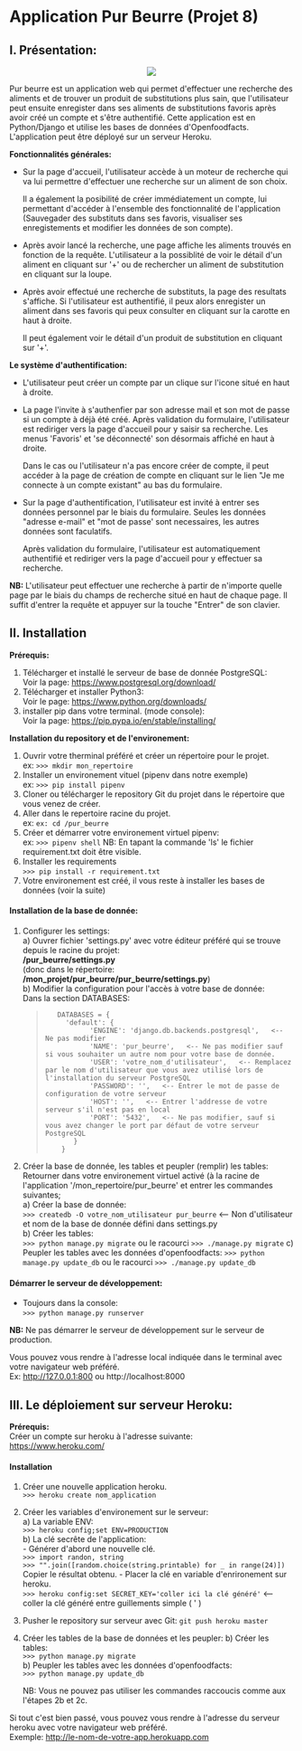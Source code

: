# Application Pur Beurre (Projet 8)

## **I. Présentation:**
                                       
<div align="center">
    <img src="/store/static/store/img/Screenshot.png">
</div>

Pur beurre est un application web qui permet d'effectuer une recherche des aliments et de trouver un produit de substitutions 
plus sain, que l'utilisateur peut ensuite enregister dans ses aliments de substitutions favoris après avoir créé un compte 
et s'être authentifié.
Cette application est en Python/Django et utilise les bases de données d'Openfoodfacts.
L'application peut être déployé sur un serveur Heroku.

**Fonctionnalités générales:**
- Sur la page d'accueil, l'utilisateur accède à un moteur de recherche qui va lui permettre d'effectuer une recherche sur un aliment de son choix.
  
  Il a également la posibilité de créer immédiatement un compte, lui permettant d'accéder à l'ensemble des fonctionnalité 
  de l'application (Sauvegader des substituts dans ses favoris, visualiser ses enregistements et modifier les données de son compte). 
- Après avoir lancé la recherche, une page affiche les aliments trouvés en fonction de la requête. L'utilisateur a la possiblité de voir 
  le détail d'un aliment en cliquant sur '+' ou de rechercher un aliment de substitution en cliquant sur la loupe.
  
- Après avoir effectué une recherche de substituts, la page des resultats s'affiche. Si l'utilisateur est authentifié, il peux alors 
  enregister un aliment dans ses favoris qui peux consulter en cliquant sur la carotte en haut à droite.
  
  Il peut également voir le détail d'un produit de substitution en cliquant sur '+'.
  
**Le système d'authentification:**

- L'utilisateur peut créer un compte par un clique sur l'icone situé en haut à droite.
- La page l'invite à s'authenfier par son adresse mail et son mot de passe si un compte à déjà été créé. Après validation du formulaire,
  l'utilisateur est rediriger vers la page d'accueil pour y saisir sa recherche. Les menus 'Favoris' et 'se déconnecté' son désormais affiché en haut à droite.
   
  Dans le cas ou l'utilisateur n'a pas encore créer de compte, il peut accéder à la page de création de compte en cliquant sur le lien
   "Je me connecte à un compte existant" au bas du formulaire.
- Sur la page d'authentification, l'utilisateur est invité à entrer ses données personnel par le biais du formulaire.
  Seules les données "adresse e-mail" et "mot de passe' sont necessaires, les autres données sont faculatifs.
  
  Après validation du formulaire, l'utilisateur est automatiquement authentifié et rediriger vers la page d'accueil pour y effectuer sa recherche.
  
  
**NB:** L'utilisateur peut effectuer une recherche à partir de n'importe quelle page par le biais du champs de recherche situé en haut de chaque page.
        Il suffit d'entrer la requête et appuyer sur la touche "Entrer" de son clavier.
 
  
## **II. Installation**

**Prérequis:**
1) Télécharger et installé le serveur de base de donnée PostgreSQL:  
   Voir la page:  <https://www.postgresql.org/download/>
2) Télécharger et installer Python3:  
    Voir le page: <https://www.python.org/downloads/>
3) installer pip dans votre terminal. (mode console):   
   Voir la page: <https://pip.pypa.io/en/stable/installing/>

**Installation du repository et de l'environement:**
1) Ouvrir votre therminal préféré et créer un répertoire pour le projet.  
   ex: `>>> mkdir mon_repertoire`
2) Installer un environement vituel (pipenv dans notre exemple)  
   ex: `>>> pip install pipenv`     
2) Cloner ou télécharger le repository Git du projet dans le répertoire que vous venez de créer. 
3) Aller dans le repertoire racine du projet.  
    ex: `ex: cd /pur_beurre`
4) Créer et démarrer votre environement virtuel pipenv:  
    ex: `>>> pipenv shell`
    NB: En tapant la commande 'ls' le fichier requirement.txt doit être visible.
5) Installer les requirements  
    `>>> pip install -r requirement.txt`  
6) Votre environement est créé, il vous reste à installer les bases de données (voir la suite)

#### **Installation de la base de donnée:**
1) Configurer les settings:  
    a) Ouvrer fichier 'settings.py' avec votre éditeur préféré qui se trouve depuis le racine du projet:  
        **/pur_beurre/settings.py**  
        (donc dans le répertoire: **/mon_projet/pur_beurre/pur_beurre/settings.py**)  
    b) Modifier la configuration pour l'accès à votre base de donnée:  
        Dans la section DATABASES:  
    >        DATABASES = {  
    >          'default': {  
    >                'ENGINE': 'django.db.backends.postgresql',   <-- Ne pas modifier
    >                'NAME': 'pur_beurre',   <-- Ne pas modifier sauf si vous souhaiter un autre nom pour votre base de donnée.
    >                'USER': 'votre_nom_d'utilisateur',   <-- Remplacez par le nom d'utilisateur que vous avez utilisé lors de l'installation du serveur PostgreSQL
    >                'PASSWORD': '',   <-- Entrer le mot de passe de configuration de votre serveur
    >                'HOST': '',   <-- Entrer l'addresse de votre serveur s'il n'est pas en local
    >                'PORT': '5432',   <-- Ne pas modifier, sauf si vous avez changer le port par défaut de votre serveur PostgreSQL
    >            }
    >         }

2) Créer la base de donnée, les tables et peupler (remplir) les tables:  
    Retourner dans votre environement virtuel activé (à la racine de l'application '/mon_repertoire/pur_beurre' et entrer les commandes suivantes;   
    a) Créer la base de donnée:  
       `>>> createdb -O votre_nom_utilisateur pur_beurre`   <-- Non d'utilisateur et nom de la base de donnée défini dans settings.py   
    b) Créer les tables:  
       `>>> python manage.py migrate` ou le racourci `>>> ./manage.py migrate`
    c) Peupler les tables avec les données d'openfoodfacts:
       `>>> python manage.py update_db` ou le racourci `>>> ./manage.py update_db`
       
#### **Démarrer le serveur de développement:**  
  -   Toujours dans la console:  
        `>>> python manage.py runserver`
    
   **NB:** Ne pas démarrer le serveur de développement sur le serveur de production.
   
Vous pouvez vous rendre à l'adresse local indiquée dans le terminal avec votre navigateur web préféré.  
Ex: http://127.0.0.1:800 ou http://localhost:8000
   
## **III. Le déploiement sur serveur Heroku:**

**Prérequis:**  
Créer un compte sur heroku à l'adresse suivante:  
<https://www.heroku.com/>

#### **Installation**
1. Créer une nouvelle application heroku.  
   `>>> heroku create nom_application`
2. Créer les variables d'environement sur le serveur:  
   a) La variable ENV:  
   `>>> heroku config;set ENV=PRODUCTION`  
   b) La clé secrête de l'application:   
        - Générer d'abord une nouvelle clé.  
         `>>> import randon, string`   
         `>>> "".join([random.choice(string.printable) for _ in range(24)])`  
         Copier le résultat obtenu. 
        - Placer la clé en variable d'enrironement sur heroku.  
         `>>> heroku config:set SECRET_KEY='coller ici la clé généré'` <-- coller la clé généré entre guillements simple ( ' )  
3. Pusher le repository sur serveur avec Git:
    `git push heroku master`
    
4. Créer les tables de la base de données et les peupler:
    b) Créer les tables:  
       `>>> python manage.py migrate`  
    b) Peupler les tables avec les données d'openfoodfacts:  
       `>>> python manage.py update_db`
       
    NB: Vous ne pouvez pas utiliser les commandes raccoucis comme aux l'étapes 2b et 2c.
    
 
Si tout c'est bien passé, vous pouvez vous rendre à l'adresse du serveur heroku avec votre navigateur web préféré.   
 Exemple: http://le-nom-de-votre-app.herokuapp.com  
   
   
    
    
       
       
     
    


